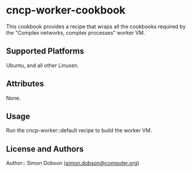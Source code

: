 # cncp-worker-cookbook

This cookbook provides a recipe that wraps all the cookbooks
required by the "Complex networks, complex processes" worker
VM.

## Supported Platforms

Ubuntu, and all other Linuxen.

## Attributes

None.

## Usage

Run the cncp-worker::default recipe to build the worker VM.

## License and Authors

Author:: Simon Dobson (<simon.dobson@computer.org>)
